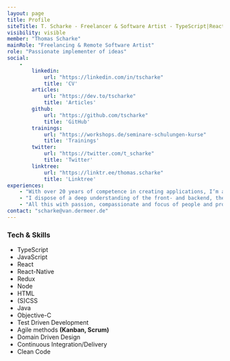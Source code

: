 ```yaml
---
layout: page
title: Profile
siteTitle: T. Scharke - Freelancer & Software Artist - TypeScript|React Native|React
visibility: visible
member: "Thomas Scharke"
mainRole: "Freelancing & Remote Software Artist"
role: "Passionate implementer of ideas"
social:
    -
        linkedin:
            url: "https://linkedin.com/in/tscharke"
            title: 'CV'
        articles:
            url: "https://dev.to/tscharke"
            title: 'Articles'
        github:
            url: "https://github.com/tscharke"
            title: 'GitHub'
        trainings:
            url: "https://workshops.de/seminare-schulungen-kurse"
            title: 'Trainings'
        twitter:
            url: "https://twitter.com/t_scharke"
            title: 'Twitter'
        linktree:
            url: "https://linktr.ee/thomas.scharke"
            title: 'Linktree'
experiences:
    - "With over 20 years of competence in creating applications, I‘m an expert at leading and developing projects for mobile and web (Apps, SPAs, API-services, etc.)."
    - "I dispose of a deep understanding of the front- and backend, the integration of different systems, the interaction, the product and the communication with stakeholders."
    - "All this with passion, compassionate and focus of people and products. And in the last 5 years location- and time-independent (#RemoteWork, #NewWork)."
contact: "scharke@van.dermeer.de"
---
```

### Tech & Skills
* TypeScript
* JavaScript
* React
* React-Native
* Redux
* Node
* HTML
* (S)CSS
* Java
* Objective-C
* Test Driven Development
* Agile methods **(Kanban, Scrum)**
* Domain Driven Design
* Continuous Integration/Delivery
* Clean Code
